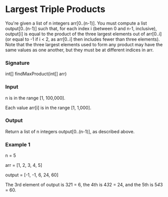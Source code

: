 # Largest Triple Products
You're given a list of n integers arr[0..(n-1)]. You must compute a list output[0..(n-1)] such that, for each index i (between 0 and n-1, inclusive), output[i] is equal to the product of the three largest elements out of arr[0..i] (or equal to -1 if i < 2, as arr[0..i] then includes fewer than three elements).
Note that the three largest elements used to form any product may have the same values as one another, but they must be at different indices in arr.
### Signature
int[] findMaxProduct(int[] arr)
### Input
n is in the range [1, 100,000].

Each value arr[i] is in the range [1, 1,000].
### Output
Return a list of n integers output[0..(n-1)], as described above.
### Example 1

n = 5

arr = [1, 2, 3, 4, 5]

output = [-1, -1, 6, 24, 60]

The 3rd element of output is 3*2*1 = 6, the 4th is 4*3*2 = 24, and the 5th is 5*4*3 = 60.
